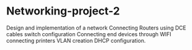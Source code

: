 # Networking-project-2
Design and implementation of a network Connecting Routers using DCE cables switch configuration Connecting end devices through WIFI connecting printers VLAN creation DHCP configuration.
